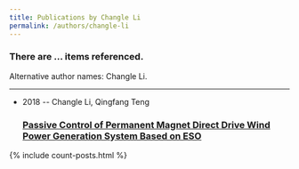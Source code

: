 ```yaml
---
title: Publications by Changle Li
permalink: /authors/changle-li
---
```


<h3 id="number-posts">There are ... items referenced.</h3>
<p id='info-authors'>Alternative author names: Changle Li.</p>
<hr />
<ul class="post-list">
<li><span class='post-meta'>2018 -- Changle Li, Qingfang Teng</span><h3><a class='post-link' href="{{ site.baseurl }}/passive-control-of-permanent-magnet-direct-drive-wind-power-generation-system-based-on-eso">Passive Control of Permanent Magnet Direct Drive Wind Power Generation System Based on ESO</a></h3></li>

</ul>
{% include count-posts.html %}
